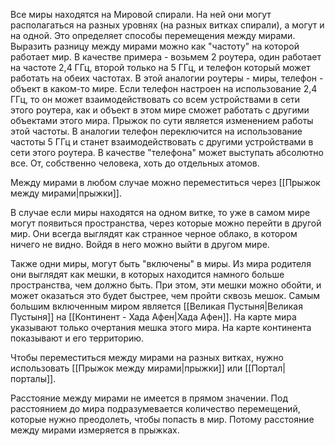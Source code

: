 Все миры находятся на Мировой спирали. На ней они могут располагаться на разных уровнях (на разных витках спирали), а могут и на одной. Это определяет способы перемещения между мирами. Выразить разницу между мирами можно как "частоту" на которой работает мир. В качестве примера - возьмем 2 роутера, один работает на частоте 2,4 ГГц, второй только на 5 ГГц, и телефон который может работать на обеих частотах. В этой аналогии роутеры - миры, телефон - объект в каком-то мире. Если телефон настроен на использование 2,4 ГГц, то он может взаимодействовать со всем устройствами в сети этого роутера, как и объект в этом мире сможет работать с другими объектами этого мира. Прыжок по сути является изменением работы этой частоты. В аналогии телефон переключится на использование частоты 5 ГГц и станет взаимодействовать с другими устройствами в сети этого роутера. В качестве "телефона" может выступать абсолютно все. От, собственно человека, хоть до отдельных атомов.

Между мирами в любом случае можно переместиться через [[Прыжок между мирами|прыжки]].

В случае если миры находятся на одном витке, то уже в самом мире могут появиться пространства, через которые можно перейти в другой мир. Они всегда выглядят как странное черное облако, в котором ничего не видно. Войдя в него можно выйти в другом мире.

Также одни миры, могут быть "включены" в миры. Из мира родителя они выглядят как мешки, в которых находится намного больше пространства, чем должно быть. При этом, эти мешки можно обойти, и может оказаться это будет быстрее, чем пройти сквозь мешок. Самым большим включенным миром является [[Великая Пустыня|Великая Пустыня]] на [[Континент - Хада Афен|Хада Афен]]. На карте мира указывают только очертания мешка этого мира. На карте континента показывают и его территорию.

Чтобы переместиться между мирами на разных витках, нужно использовать [[Прыжок между мирами|прыжки]] или [[Портал|порталы]].

Расстояние между мирами не имеется в прямом значении. Под расстоянием до мира подразумевается количество перемещений, которые нужно преодолеть, чтобы попасть в мир. Потому расстояние между мирами измеряется в прыжках.